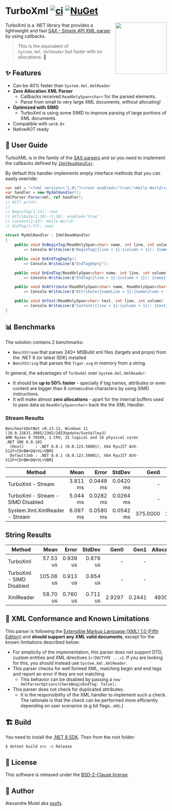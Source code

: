# TurboXml [![ci](https://github.com/xoofx/TurboXml/actions/workflows/ci.yml/badge.svg)](https://github.com/xoofx/TurboXml/actions/workflows/ci.yml) [![NuGet](https://img.shields.io/nuget/v/TurboXml.svg)](https://www.nuget.org/packages/TurboXml/)

<img align="right" width="160px" height="160px" src="https://raw.githubusercontent.com/xoofx/TurboXml/main/img/TurboXml.png">

TurboXml is a .NET library that provides a lightweight and fast [SAX - Simple API XML parser](https://en.wikipedia.org/wiki/Simple_API_for_XML) by using callbacks.

> This is the equivalent of `System.Xml.XmlReader` but faster with no allocations. 🚀

## ✨ Features 

- Can be 40% faster than `System.Xml.XmlReader`
- **Zero Allocation XML Parser**
  - Callbacks received `ReadOnlySpan<char>` for the parsed elements.
  - Parse from small to very large XML documents, without allocating!
- **Optimized with SIMD**
  - TurboXml is using some SIMD to improve parsing of large portions of XML documents.
- Compatible with `net8.0+`
- NativeAOT ready

## 📃 User Guide

TurboXML is in the family of the [SAX parsers](https://en.wikipedia.org/wiki/Simple_API_for_XML) and so you need to implement the callbacks defined by [`IXmlReadHandler`](https://github.com/xoofx/TurboXml/blob/main/src/TurboXml/IXmlReadHandler.cs).

By default this handler implements empty interface methods that you can easily override:

```c#
var xml = "<?xml version=\"1.0\"?><root enabled=\"true\">Hello World!</root>";
var handler = new MyXmlHandler();
XmlParser.Parse(xml, ref handler);
// Will print:
//
// BeginTag(1:23): root
// Attribute(1:28)-(1:36): enabled="true"
// Content(1:43): Hello World!
// EndTag(1:57): root

struct MyXmlHandler : IXmlReadHandler
{
    public void OnBeginTag(ReadOnlySpan<char> name, int line, int column)
        => Console.WriteLine($"BeginTag({line + 1}:{column + 1}): {name}");

    public void OnEndTagEmpty()
        => Console.WriteLine($"EndTagEmpty");

    public void OnEndTag(ReadOnlySpan<char> name, int line, int column)
        => Console.WriteLine($"EndTag({line + 1}:{column + 1}): {name}");

    public void OnAttribute(ReadOnlySpan<char> name, ReadOnlySpan<char> value, int nameLine, int nameColumn, int valueLine, int valueColumn)
        => Console.WriteLine($"Attribute({nameLine + 1}:{nameColumn + 1})-({valueLine + 1}:{valueColumn + 1}): {name}=\"{value}\"");

    public void OnText(ReadOnlySpan<char> text, int line, int column)
        => Console.WriteLine($"Content({line + 1}:{column + 1}): {text}");
}
```
## 📊 Benchmarks

The solution contains 2 benchmarks:

- `BenchStream` that parses 240+ MSBuild xml files (targets and props) from the .NET 8 (or latest SDK) installed
- `BenchString` that parses the `Tiger.svg` in memory from a string.

In general, the advantages of `TurboXml` over `System.Xml.XmlReader`:

- It should be **up to 50% faster** - specially if tag names, attributes or even content are bigger than 8 consecutive characters by using SIMD instructions.
- It will make almost **zero allocations** - apart for the internal buffers used to pass data as `ReadOnlySpan<char>` back the the XML Handler.

### Stream Results

```
BenchmarkDotNet v0.13.12, Windows 11 (10.0.22631.3085/23H2/2023Update/SunValley3)
AMD Ryzen 9 7950X, 1 CPU, 32 logical and 16 physical cores
.NET SDK 8.0.101
  [Host]     : .NET 8.0.1 (8.0.123.58001), X64 RyuJIT AVX-512F+CD+BW+DQ+VL+VBMI
  DefaultJob : .NET 8.0.1 (8.0.123.58001), X64 RyuJIT AVX-512F+CD+BW+DQ+VL+VBMI
```

| Method                              | Mean     | Error     | StdDev    | Gen0     | Gen1    | Allocated  |
|------------------------------------ |---------:|----------:|----------:|---------:|--------:|-----------:|
| TurboXml - Stream                 | 3.811 ms | 0.0449 ms | 0.0420 ms |        - |       - |   13.18 KB |
| TurboXml - Stream - SIMD Disabled | 5.044 ms | 0.0282 ms | 0.0264 ms |        - |       - |   13.19 KB |
| System.Xml.XmlReader - Stream                | 6.097 ms | 0.0580 ms | 0.0542 ms | 375.0000 | 15.6250 | 6147.41 KB |

## String Results


| Method                     | Mean      | Error    | StdDev   | Gen0   | Gen1   | Allocated |
|--------------------------- |----------:|---------:|---------:|-------:|-------:|----------:|
| TurboXml                   |  57.53 us | 0.939 us | 0.878 us |      - |      - |         - |
| TurboXml - SIMD Disabled   | 105.06 us | 0.913 us | 0.854 us |      - |      - |         - |
| XmlReader                  |  58.70 us | 0.760 us | 0.711 us | 2.9297 | 0.2441 |   49304 B |

## 🚨 XML Conformance and Known Limitations 

This parser is following the [Extensible Markup Language (XML) 1.0 (Fifth Edition)](https://www.w3.org/TR/xml/) and **should support any XML valid documents**, except for the known limitations described below:

- For simplicity of the implementation, this parser does not support DTD, custom entities and XML directives (`<!DOCTYPE ...>`). If you are looking for this, you should instead use `System.Xml.XmlReader`.
- This parser checks for well formed XML, matching begin and end tags and report an error if they are not matching
  - This behavior can be disabled by passing a `new XmlParserOptions(CheckBeginEndTag: false);`
- This parser does not check for duplicated attributes.
  - It is the responsibility of the XML handler to implement such a check. The rationale is that the check can be performed more efficiently depending on user scenarios (e.g bit flags...etc.)

## 🏗️ Build

You need to install the [.NET 8 SDK](https://dotnet.microsoft.com/download/dotnet/8.0). Then from the root folder:

```console
$ dotnet build src -c Release
```

## 🪪 License

This software is released under the [BSD-2-Clause license](https://opensource.org/licenses/BSD-2-Clause). 

## 🤗 Author

Alexandre Mutel aka [xoofx](https://xoofx.com).

